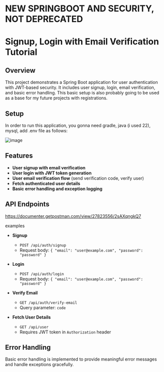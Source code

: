 # NEW SPRINGBOOT AND SECURITY, NOT DEPRECATED

# Signup, Login with Email Verification Tutorial

## Overview

This project demonstrates a Spring Boot application for user authentication with JWT-based security. It includes user signup, login, email verification, and basic error handling. 
This basic setup is also probably going to be used as a base for my future projects with registrations.

## Setup

In order to run this application, you gonna need gradle, java (i used 22), mysql, add .env file as follows:

![image](https://github.com/user-attachments/assets/79925d94-0437-4dc3-a07e-18f7a1f1b131)



## Features

- **User signup with email verification**
- **User login with JWT token generation**
- **User email verification flow** (send verification code, verify user)
- **Fetch authenticated user details**
- **Basic error handling and exception logging**


## API Endpoints

https://documenter.getpostman.com/view/27823556/2sAXqngkQ7

examples

- **Signup**
    - `POST /api/auth/signup`
    - Request body: `{ "email": "user@example.com", "password": "password" }`

- **Login**
    - `POST /api/auth/login`
    - Request body: `{ "email": "user@example.com", "password": "password" }`

- **Verify Email**
    - `GET /api/auth/verify-email`
    - Query parameter: `code`

- **Fetch User Details**
    - `GET /api/user`
    - Requires JWT token in `Authorization` header

## Error Handling

Basic error handling is implemented to provide meaningful error messages and handle exceptions gracefully.
